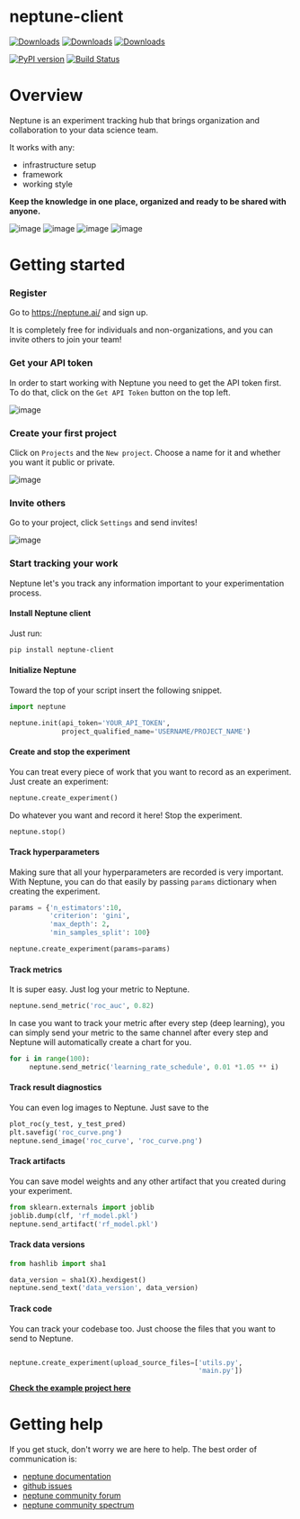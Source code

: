 # neptune-client
[![Downloads](https://pepy.tech/badge/neptune-client)](https://pepy.tech/project/neptune-client)
[![Downloads](https://pepy.tech/badge/neptune-client/month)](https://pepy.tech/project/neptune-client/month)
[![Downloads](https://pepy.tech/badge/neptune-client/week)](https://pepy.tech/project/neptune-client/week)

[![PyPI version](https://badge.fury.io/py/neptune-client.svg)](https://badge.fury.io/py/neptune-client)
[![Build Status](https://travis-ci.org/neptune-ml/neptune-client.svg?branch=master)](https://travis-ci.org/neptune-ml/neptune-client)

# Overview

Neptune is an experiment tracking hub that brings organization and collaboration to your data science team. 

It works with any:
* infrastructure setup
* framework
* working style

**Keep the knowledge in one place, organized and ready to be shared with anyone.**

![image](https://gist.githubusercontent.com/jakubczakon/f754769a39ea6b8fa9728ede49b9165c/raw/2f3a5577ac55595e8b9241d81a2de43a0fc663db/wiki.png)
![image](https://gist.githubusercontent.com/jakubczakon/f754769a39ea6b8fa9728ede49b9165c/raw/2a67f6ed1017d3f6a3dec6fe85d1727f3b41f533/neptune_quick_start.png)
![image](https://gist.githubusercontent.com/jakubczakon/f754769a39ea6b8fa9728ede49b9165c/raw/8aa4f35e29a2a5177e89a8ed5d1daa233b04b0b9/clf_report.png)
![image](https://gist.githubusercontent.com/jakubczakon/f754769a39ea6b8fa9728ede49b9165c/raw/8aa4f35e29a2a5177e89a8ed5d1daa233b04b0b9/ship_predictions.png)

# Getting started

### Register
Go to https://neptune.ai/ and sign up.

It is completely free for individuals and non-organizations, and you can invite others to join your team!

### Get your API token
In order to start working with Neptune you need to get the API token first.
To do that, click on the `Get API Token` button on the top left.

![image](https://gist.githubusercontent.com/jakubczakon/f754769a39ea6b8fa9728ede49b9165c/raw/e3776e605fea1fd5377c3ec748ba87b71cd8ef12/get_api_token.png)


### Create your first project
Click on `Projects` and the `New project`. Choose a name for it and whether you want it public or private.

![image](https://gist.githubusercontent.com/jakubczakon/f754769a39ea6b8fa9728ede49b9165c/raw/e3776e605fea1fd5377c3ec748ba87b71cd8ef12/new_project.png)


### Invite others
Go to your project, click `Settings` and send invites!

![image](https://gist.githubusercontent.com/jakubczakon/f754769a39ea6b8fa9728ede49b9165c/raw/e3776e605fea1fd5377c3ec748ba87b71cd8ef12/invite.png)

### Start tracking your work
Neptune let's you track any information important to your experimentation process.

#### Install Neptune client
Just run:

```bash
pip install neptune-client
```

#### Initialize Neptune
Toward the top of your script insert the following snippet.

```python
import neptune

neptune.init(api_token='YOUR_API_TOKEN',
             project_qualified_name='USERNAME/PROJECT_NAME')
```

#### Create and stop the experiment
You can treat every piece of work that you want to record as an experiment.
Just create an experiment:

```python
neptune.create_experiment()
```
Do whatever you want and record it here!
Stop the experiment.

```python
neptune.stop()
```

#### Track hyperparameters
Making sure that all your hyperparameters are recorded is very important.
With Neptune, you can do that easily by passing `params` dictionary when creating the experiment.

```python
params = {'n_estimators':10,
          'criterion': 'gini',
          'max_depth': 2,
          'min_samples_split': 100}

neptune.create_experiment(params=params)

```

#### Track metrics
It is super easy. Just log your metric to Neptune.

```python
neptune.send_metric('roc_auc', 0.82)
```

In case you want to track your metric after every step (deep learning), you
can simply send your metric to the same channel after every step and Neptune will
automatically create a chart for you.

```python
for i in range(100):
     neptune.send_metric('learning_rate_schedule', 0.01 *1.05 ** i) 
```

#### Track result diagnostics
You can even log images to Neptune. Just save to the 

```python
plot_roc(y_test, y_test_pred)
plt.savefig('roc_curve.png') 
neptune.send_image('roc_curve', 'roc_curve.png')
```

#### Track artifacts
You can save model weights and any other artifact that you created during your experiment.

```python
from sklearn.externals import joblib
joblib.dump(clf, 'rf_model.pkl')
neptune.send_artifact('rf_model.pkl')
```

#### Track data versions

```python
from hashlib import sha1

data_version = sha1(X).hexdigest()
neptune.send_text('data_version', data_version)
```

#### Track code
You can track your codebase too.
Just choose the files that you want to send to Neptune.

```python

neptune.create_experiment(upload_source_files=['utils.py', 
                                               'main.py'])
```

**[Check the example project here](https://ui.neptune.ai/jakub-czakon/quick-start/experiments)**


# Getting help
If you get stuck, don't worry we are here to help.
The best order of communication is:

 * [neptune documentation](https://docs.neptune.ai)
 * [github issues](https://github.com/neptune-ml/neptune-client/issues)
 * [neptune community forum](https://community.neptune.ai/)
 * [neptune community spectrum](https://spectrum.chat/neptune-community?tab=posts)
